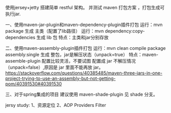 使用jersey+jetty 搭建简单 restful 架构。
并测试 maven 打包方案 ，打包生成可执行jar.

一、使用maven-jar-plugin和maven-dependency-plugin插件打包
运行：mvn package 生成 主类（配置了lib路径）
运行：mvn dependency:copy-dependencies  生成 lib 包
特点：主类和jar分别存放

二、使用maven-assembly-plugin插件打包
运行：mvn clean compile package assembly:single 生成 整包，jar是解压状态（unpack=true）
特点：maven-assemble-plugin 配置比较灵活，不要试图 配置成 jar 不解压情况（unpack=false）,原因是 jar 里面不能再放 jar。
https://stackoverflow.com/questions/40385485/maven-three-jars-in-one-project-trying-to-use-an-assembly-but-not-getting-pom/40391530#40391530

三、对于spring集成的项目 建议使用 maven-shade-plugin 见 shade 分支。

jersy study:
1、资源定位
2、AOP Providers Filter
